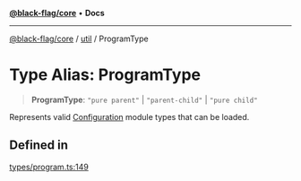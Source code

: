 [**@black-flag/core**](../../README.md) • **Docs**

***

[@black-flag/core](../../README.md) / [util](../README.md) / ProgramType

# Type Alias: ProgramType

> **ProgramType**: `"pure parent"` \| `"parent-child"` \| `"pure child"`

Represents valid [Configuration](../../index/type-aliases/Configuration.md) module types that can be loaded.

## Defined in

[types/program.ts:149](https://github.com/Xunnamius/black-flag/blob/20623d626b4c283cf81bd3e79356045673c5c3fb/types/program.ts#L149)

